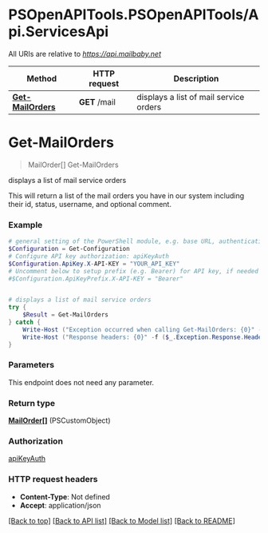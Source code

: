 # PSOpenAPITools.PSOpenAPITools/Api.ServicesApi

All URIs are relative to *https://api.mailbaby.net*

Method | HTTP request | Description
------------- | ------------- | -------------
[**Get-MailOrders**](ServicesApi.md#Get-MailOrders) | **GET** /mail | displays a list of mail service orders


<a id="Get-MailOrders"></a>
# **Get-MailOrders**
> MailOrder[] Get-MailOrders<br>

displays a list of mail service orders

This will return a list of the mail orders you have in our system including their id, status, username, and optional comment.

### Example
```powershell
# general setting of the PowerShell module, e.g. base URL, authentication, etc
$Configuration = Get-Configuration
# Configure API key authorization: apiKeyAuth
$Configuration.ApiKey.X-API-KEY = "YOUR_API_KEY"
# Uncomment below to setup prefix (e.g. Bearer) for API key, if needed
#$Configuration.ApiKeyPrefix.X-API-KEY = "Bearer"


# displays a list of mail service orders
try {
    $Result = Get-MailOrders
} catch {
    Write-Host ("Exception occurred when calling Get-MailOrders: {0}" -f ($_.ErrorDetails | ConvertFrom-Json))
    Write-Host ("Response headers: {0}" -f ($_.Exception.Response.Headers | ConvertTo-Json))
}
```

### Parameters
This endpoint does not need any parameter.

### Return type

[**MailOrder[]**](MailOrder.md) (PSCustomObject)

### Authorization

[apiKeyAuth](../README.md#apiKeyAuth)

### HTTP request headers

 - **Content-Type**: Not defined
 - **Accept**: application/json

[[Back to top]](#) [[Back to API list]](../README.md#documentation-for-api-endpoints) [[Back to Model list]](../README.md#documentation-for-models) [[Back to README]](../README.md)

